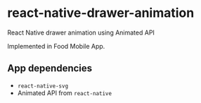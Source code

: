 # react-native-drawer-animation

React Native drawer animation using Animated API

Implemented in Food Mobile App.

## App dependencies
- `react-native-svg`
- Animated API from `react-native`
